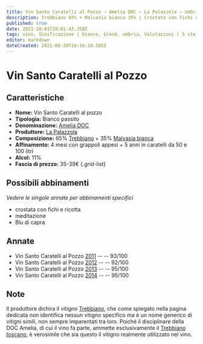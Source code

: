 ```yaml
---
title: Vin Santo Caratelli al Pozzo – Amelia DOC – La Palazzola – Umbria (IT) – 35-39€ – 5★
description: Trebbiano 65% + Malvasia bianca 35% | Crostata con fichi e ricotta – Meditazione – Blu di capra
published: true
date: 2021-10-01T20:01:43.358Z
tags: vino, Vinificazione | bianco, blend, umbria, Valutazioni | 5 stelle, passito, trebbiano, malvasia bianca, crostata con fichi e ricotta, meditazione, Prezzi | 35-39€, Blu di capra
editor: markdown
dateCreated: 2021-08-29T16:16:10.505Z
---
```


# Vin Santo Caratelli al Pozzo

## Caratteristiche
- **Nome:** Vin Santo Caratelli al pozzo
- **Tipologia:** Bianco passito
- **Denominazione:** [Amelia DOC](/denominazioni/Italia/Umbria/DOC/Amelia) 
- **Produttore:** [La Palazzola](/produttori/Italia/Umbria/La-Palazzola) 
- **Composizione:** 65% [Trebbiano](/vitigni/Italia/bacca-bianca/trebbiano) + 35% [Malvasia bianca](/vitigni/Italia/bacca-bianca/malvasia-bianca)
- **Affinamento:** 4 mesi con grappoli appesi + 5 anni in caratelli da 50 e 100 litri 
- **Alcol:** 11%
- **Fascia di prezzo:** 35-39€
{.grid-list}


## Possibili abbinamenti
*Vedere le singole annate per abbinamenti specifici*

- crostata con fichi e ricotta
- meditazione
- Blu di capra

## Annate
- Vin Santo Caratelli al Pozzo [2011](vini/Italia/Umbria/La-Palazzola/Vin-Santo-Caratelli-al-Pozzo/2011) -- <span class="star-5"></span> -- 93/100
- Vin Santo Caratelli al Pozzo [2012](vini/Italia/Umbria/La-Palazzola/Vin-Santo-Caratelli-al-Pozzo/2012) -- <span class="star-5"></span> -- 92/100
- Vin Santo Caratelli al Pozzo [2013](vini/Italia/Umbria/La-Palazzola/Vin-Santo-Caratelli-al-Pozzo/2013) -- <span class="star-5"></span> -- 95/100
- Vin Santo Caratelli al Pozzo [2014](vini/Italia/Umbria/La-Palazzola/Vin-Santo-Caratelli-al-Pozzo/2014) -- <span class="star-5"></span> -- 95/100

## Note
Il produttore dichira il vitigno [Trebbiano](/vitigni/Italia/bacca-bianca/trebbiano), che come spiegato nella pagina dedicata non identifica nessun vitigno specifico ma è un nome generico di vitigni simili, non sempre imparentati tra loro. Poiché il disciplinare della DOC Amelia, di cui il vino fa parte, ammette esclusivamente il [Trebbiano toscano](/vitigni/Italia/bacca-bianca/trebbiano-toscano), è verosimile che sia questo il vitigno realmente utilizzato nel vino.